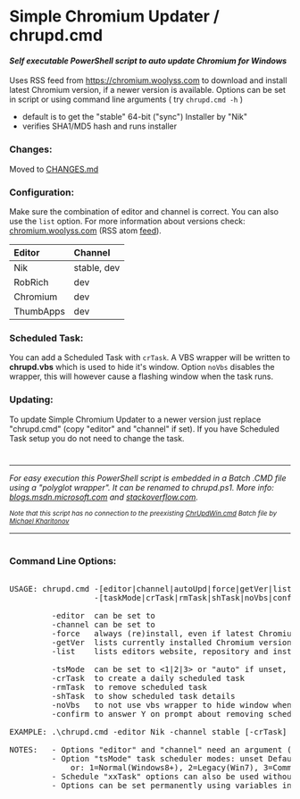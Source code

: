 # Simple Chromium Updater / chrupd.cmd

#### *Self executable PowerShell script to auto update Chromium for Windows*

Uses RSS feed from https://chromium.woolyss.com to download and install latest Chromium version, if a newer version is available. Options can be set in script or using command line arguments ( try `chrupd.cmd -h` )

 - default is to get the "stable" 64-bit ("sync") Installer by "Nik"
 - verifies SHA1/MD5 hash and runs installer

### Changes:

Moved to [CHANGES.md](CHANGES.md])

### Configuration:

Make sure the combination of editor and channel is correct. You can also use  the ```list``` option. For more information about versions check: [chromium.woolyss.com](https://chromium.woolyss.com/?cut=1&ago=1) (RSS atom [feed](https://chromium.woolyss.com/feed/windows-64-bit)).

| Editor       | Channel      |
|:-------------|:-------------|
| Nik          | stable, dev  |
| RobRich      | dev          |
| Chromium     | dev          |
| ThumbApps    | dev          |


### Scheduled Task:

You can add a Scheduled Task with ```crTask```. A VBS wrapper will be written to **chrupd.vbs** which is used to hide it's window. Option ```noVbs``` disables the wrapper, this will however cause a flashing window when the task runs.

### Updating:

To update Simple Chromium Updater to a newer version just replace "chrupd.cmd" (copy "editor" and "channel" if set). If you have Scheduled Task setup you do not need to change the task. 

#
---
*For easy execution this PowerShell script is embedded in a Batch .CMD file using a "polyglot wrapper". It can be renamed to chrupd.ps1. More info: [blogs.msdn.microsoft.com](https://blogs.msdn.microsoft.com/jaybaz_ms/2007/04/26/powershell-polyglot) and [stackoverflow.com](https://stackoverflow.com/questions/29645).*
 
<small>*Note that this script has no connection to the preexisting [ChrUpdWin.cmd](https://gist.github.com/mikhaelkh/12dec36d4a1c4136628b#file-chrupdwin-cmd) Batch file by [Michael Kharitonov](https://github.com/mikhaelkh)*</small>

---
#

### Command Line Options:

<pre>

USAGE: chrupd.cmd -[editor|channel|autoUpd|force|getVer|list]
                  -[taskMode|crTask|rmTask|shTask|noVbs|confirm]

         -editor  can be set to <Nik|RobRich|Chromium|ThumbApps>
         -channel can be set to <stable|dev>
         -force   always (re)install, even if latest Chromium is installed
         -getVer  lists currently installed Chromium version
         -list    lists editors website, repository and installer

         -tsMode  can be set to <1|2|3> or "auto" if unset, details below
         -crTask  to create a daily scheduled task
         -rmTask  to remove scheduled task
         -shTask  to show scheduled task details
         -noVbs   to not use vbs wrapper to hide window when creating task
         -confirm to answer Y on prompt about removing scheduled task

EXAMPLE: .\chrupd.cmd -editor Nik -channel stable [-crTask]

NOTES:   - Options "editor" and "channel" need an argument (CasE Sensive)
         - Option "tsMode" task scheduler modes: unset Default=Auto(Detect OS),
             or: 1=Normal(Windows8+), 2=Legacy(Win7), 3=Command(WinXP)
         - Schedule "xxTask" options can also be used without any other options
         - Options can be set permanently using variables inside script

</pre>